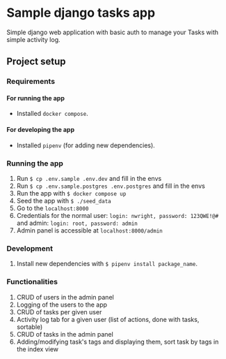 # Sample django tasks app

Simple django web application with basic auth to manage your Tasks with simple activity log.

## Project setup

### Requirements

#### For running the app

- Installed `docker compose`.

#### For developing the app

- Installed `pipenv` (for adding new dependencies).

### Running the app

1. Run `$ cp .env.sample .env.dev` and fill in the envs
2. Run `$ cp .env.sample.postgres .env.postgres` and fill in the envs
3. Run the app with `$ docker compose up`
4. Seed the app with `$ ./seed_data`
5. Go to the `localhost:8000`
6. Credentials for the normal user: `login: nwright, password: 123QWE!@#` and admin: `login: root, password: admin`
7. Admin panel is accessible at `localhost:8000/admin`

### Development

1. Install new dependencies with `$ pipenv install package_name`.

### Functionalities

1. CRUD of users in the admin panel
2. Logging of the users to the app
3. CRUD of tasks per given user
4. Activity log tab for a given user (list of actions, done with tasks, sortable)
5. CRUD of tasks in the admin panel
6. Adding/modifying task's tags and displaying them, sort task by tags in the index view
